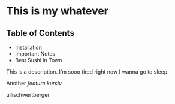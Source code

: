 This is my whatever
=====================

## Table of Contents

- Installation
- Important Notes
- Best Sushi in Town

This is a description. I'm sooo tired right now I wanna go to sleep.

Another _feature_
*kursiv*

ullischwertberger
